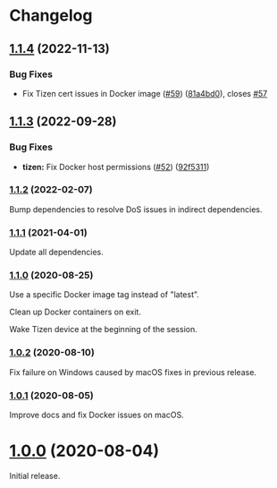 # Changelog

## [1.1.4](https://github.com/shaka-project/generic-webdriver-server/compare/tizen-webdriver-server-v1.1.3...tizen-webdriver-server-v1.1.4) (2022-11-13)


### Bug Fixes

* Fix Tizen cert issues in Docker image ([#59](https://github.com/shaka-project/generic-webdriver-server/issues/59)) ([81a4bd0](https://github.com/shaka-project/generic-webdriver-server/commit/81a4bd0f76d66b9e0b62b297cd6377b3e1288ce0)), closes [#57](https://github.com/shaka-project/generic-webdriver-server/issues/57)

## [1.1.3](https://github.com/shaka-project/generic-webdriver-server/compare/tizen-webdriver-server-v1.1.2...tizen-webdriver-server-v1.1.3) (2022-09-28)


### Bug Fixes

* **tizen:** Fix Docker host permissions ([#52](https://github.com/shaka-project/generic-webdriver-server/issues/52)) ([92f5311](https://github.com/shaka-project/generic-webdriver-server/commit/92f5311c40de85c3e9e21a4c391511b9679bf687))

### [1.1.2](https://github.com/shaka-project/generic-webdriver-server/compare/tizen-webdriver-server-v1.1.1...tizen-webdriver-server-v1.1.2) (2022-02-07)

Bump dependencies to resolve DoS issues in indirect dependencies.

### [1.1.1](https://github.com/shaka-project/generic-webdriver-server/compare/tizen-webdriver-server-v1.1.0...tizen-webdriver-server-v1.1.1) (2021-04-01)

Update all dependencies.

### [1.1.0](https://github.com/shaka-project/generic-webdriver-server/compare/tizen-webdriver-server-v1.0.2...tizen-webdriver-server-v1.1.0) (2020-08-25)

Use a specific Docker image tag instead of "latest".

Clean up Docker containers on exit.

Wake Tizen device at the beginning of the session.

### [1.0.2](https://github.com/shaka-project/generic-webdriver-server/compare/tizen-webdriver-server-v1.0.1...tizen-webdriver-server-v1.0.2) (2020-08-10)

Fix failure on Windows caused by macOS fixes in previous release.

### [1.0.1](https://github.com/shaka-project/generic-webdriver-server/compare/tizen-webdriver-server-v1.0.0...tizen-webdriver-server-v1.0.1) (2020-08-05)

Improve docs and fix Docker issues on macOS.

# [1.0.0](https://github.com/shaka-project/generic-webdriver-server/commit/72100d7dffb4997d47360d5f0d81ae1409d6200b) (2020-08-04)

Initial release.
